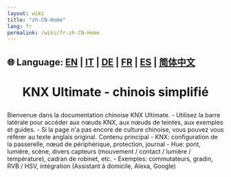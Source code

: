 ```yaml
---
layout: wiki
title: "zh-CN-Home"
lang: fr
permalink: /wiki/fr-zh-CN-Home
---
```

🌐 Language: [EN](https://supergiovane.github.io/node-red-contrib-knx-ultimate/wiki/Home) | [IT](https://supergiovane.github.io/node-red-contrib-knx-ultimate/wiki/it-Home) | [DE](https://supergiovane.github.io/node-red-contrib-knx-ultimate/wiki/de-Home) | [FR](https://supergiovane.github.io/node-red-contrib-knx-ultimate/wiki/fr-Home) | [ES](https://supergiovane.github.io/node-red-contrib-knx-ultimate/wiki/es-Home) | [简体中文](https://supergiovane.github.io/node-red-contrib-knx-ultimate/wiki/zh-CN-Home)
---
<h1> <p align = 'Center'> KNX Ultimate - chinois simplifié </p> </h1>
Bienvenue dans la documentation chinoise KNX Ultimate.
- Utilisez la barre latérale pour accéder aux nœuds KNX, aux nœuds de teintes, aux exemples et guides.
- Si la page n'a pas encore de culture chinoise, vous pouvez vous référer au texte anglais original.
Contenu principal
- KNX: configuration de la passerelle, nœud de périphérique, protection, journal
- Hue: pont, lumière, scène, divers capteurs (mouvement / contact / lumière / température), cadran de robinet, etc.
- Exemples: commutateurs, gradin, RVB / HSV, intégration (Assistant à domicile, Alexa, Google)
